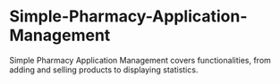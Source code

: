 # Simple-Pharmacy-Application-Management
Simple Pharmacy Application Management covers functionalities, from adding and selling products to displaying statistics.
